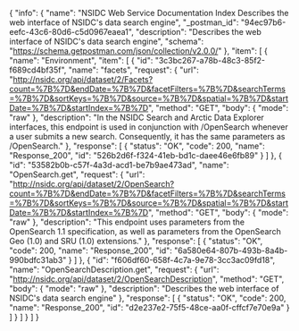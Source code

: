 {
  "info": {
    "name": "NSIDC Web Service Documentation Index Describes the web interface of NSIDC's data search engine",
    "_postman_id": "94ec97b6-eefc-43c6-80d6-c5d0967eaea1",
    "description": "Describes the web interface of NSIDC's data search engine",
    "schema": "https://schema.getpostman.com/json/collection/v2.0.0/"
  },
  "item": [
    {
      "name": "Environment",
      "item": [
        {
          "id": "3c3bc267-a78b-48c3-85f2-f689cd4bf35f",
          "name": "facets",
          "request": {
            "url": "http://nsidc.org/api/dataset/2/Facets?count=%7B%7D&endDate=%7B%7D&facetFilters=%7B%7D&searchTerms=%7B%7D&sortKeys=%7B%7D&source=%7B%7D&spatial=%7B%7D&startDate=%7B%7D&startIndex=%7B%7D",
            "method": "GET",
            "body": {
              "mode": "raw"
            },
            "description": "In the NSIDC Search and Arctic Data Explorer interfaces, this endpoint is used in conjunction with /OpenSearch whenever a user submits a new search. Consequently, it has the same parameters as /OpenSearch."
          },
          "response": [
            {
              "status": "OK",
              "code": 200,
              "name": "Response_200",
              "id": "526b2d6f-f324-41eb-bd1c-daee46e6fb89"
            }
          ]
        },
        {
          "id": "53582b0b-c57f-4a3d-acd1-be7b9ae473ad",
          "name": "OpenSearch.get",
          "request": {
            "url": "http://nsidc.org/api/dataset/2/OpenSearch?count=%7B%7D&endDate=%7B%7D&facetFilters=%7B%7D&searchTerms=%7B%7D&sortKeys=%7B%7D&source=%7B%7D&spatial=%7B%7D&startDate=%7B%7D&startIndex=%7B%7D",
            "method": "GET",
            "body": {
              "mode": "raw"
            },
            "description": "This endpoint uses parameters from the OpenSearch 1.1 specification, as well as parameters from the OpenSearch Geo (1.0) and SRU (1.0) extensions."
          },
          "response": [
            {
              "status": "OK",
              "code": 200,
              "name": "Response_200",
              "id": "6a580e64-807b-493b-8a4b-990bdfc31ab3"
            }
          ]
        },
        {
          "id": "f606df60-658f-4c7a-9e78-3cc3ac09fd18",
          "name": "OpenSearchDescription.get",
          "request": {
            "url": "http://nsidc.org/api/dataset/2/OpenSearchDescription",
            "method": "GET",
            "body": {
              "mode": "raw"
            },
            "description": "Describes the web interface of NSIDC's data search engine"
          },
          "response": [
            {
              "status": "OK",
              "code": 200,
              "name": "Response_200",
              "id": "d2e237e2-75f5-48ce-aa0f-cffcf7e70e9a"
            }
          ]
        }
      ]
    }
  ]
}
